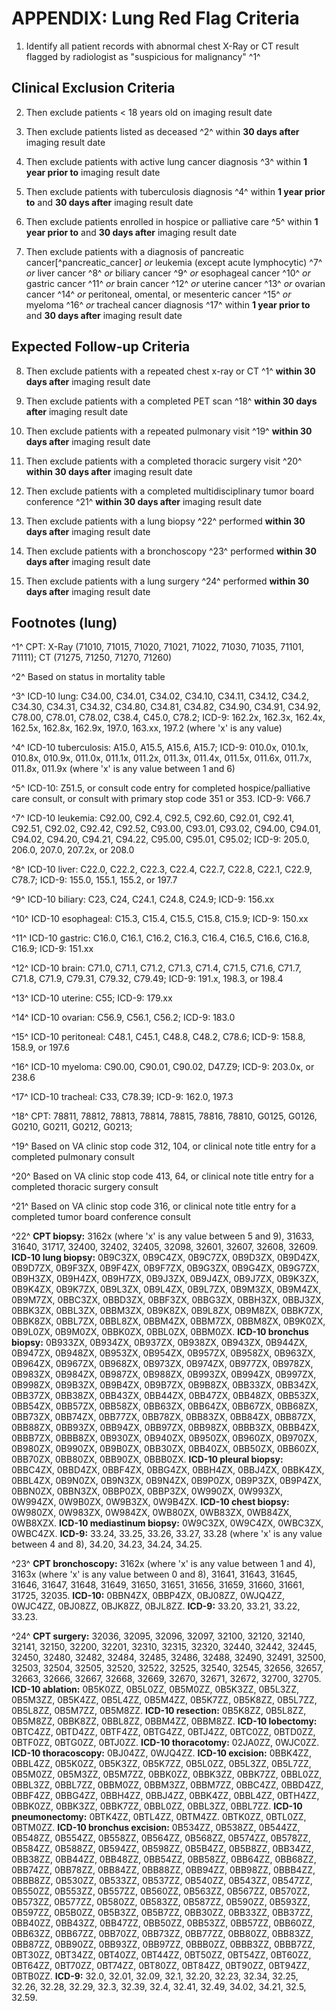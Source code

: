 # APPENDIX: Lung Red Flag Criteria

1. Identify all patient records with abnormal chest X-Ray or CT result
flagged by radiologist as "suspicious for malignancy" ^1^




## Clinical Exclusion Criteria

2. Then exclude patients \< 18 years old on imaging result date

3. Then exclude patients listed as deceased ^2^ within **30 days
after** imaging result date

4. Then exclude patients with active lung cancer diagnosis ^3^ within
**1 year prior to** imaging result date

5. Then exclude patients with tuberculosis diagnosis ^4^ within **1
year prior to** and **30 days after** imaging result date

6. Then exclude patients enrolled in hospice or palliative care ^5^
within **1 year prior to** and **30 days after** imaging result date

7. Then exclude patients with a diagnosis of pancreatic cancer[^pancreatic_cancer] *or*
leukemia (except acute lymphocytic) ^7^ *or* liver cancer ^8^ *or*
biliary cancer ^9^ *or* esophageal cancer ^10^ *or* gastric cancer ^11^
*or* brain cancer ^12^ *or* uterine cancer ^13^ *or* ovarian cancer ^14^
*or* peritoneal, omental, or mesenteric cancer ^15^ *or* myeloma ^16^
*or* tracheal cancer diagnosis ^17^ within **1 year prior to** and **30
days after** imaging result date




## Expected Follow-up Criteria

8. Then exclude patients with a repeated chest x-ray or CT ^1^
**within 30 days after** imaging result date

9. Then exclude patients with a completed PET scan ^18^ **within 30
days after** imaging result date

10. Then exclude patients with a repeated pulmonary visit ^19^
**within 30 days after** imaging result date

11. Then exclude patients with a completed thoracic surgery visit ^20^
**within 30 days after** imaging result date

12. Then exclude patients with a completed multidisciplinary tumor
board conference ^21^ **within 30 days after** imaging result date

13. Then exclude patients with a lung biopsy ^22^ performed **within
30 days after** imaging result date

14. Then exclude patients with a bronchoscopy ^23^ performed **within
30 days after** imaging result date

15. Then exclude patients with a lung surgery ^24^ performed **within
30 days after** imaging result date




## Footnotes (lung)

^1^ CPT: X-Ray (71010, 71015, 71020, 71021, 71022, 71030, 71035,
71101, 71111); CT (71275, 71250, 71270, 71260)

^2^ Based on status in mortality table

^3^ ICD-10 lung: C34.00, C34.01, C34.02, C34.10, C34.11, C34.12,
C34.2, C34.30, C34.31, C34.32, C34.80, C34.81, C34.82, C34.90, C34.91,
C34.92, C78.00, C78.01, C78.02, C38.4, C45.0, C78.2; ICD-9: 162.2x, 162.3x, 162.4x, 162.5x, 162.8x, 162.9x, 197.0,
163.xx, 197.2 (where 'x' is any value)

^4^ ICD-10 tuberculosis: A15.0, A15.5, A15.6, A15.7; ICD-9: 010.0x, 010.1x, 010.8x, 010.9x, 011.0x, 011.1x, 011.2x,
011.3x, 011.4x, 011.5x, 011.6x, 011.7x, 011.8x, 011.9x (where 'x' is
any value between 1 and 6)

^5^ ICD-10: Z51.5, or consult code entry for completed
hospice/palliative care consult, or consult with primary stop code 351
or 353. ICD-9: V66.7



^7^ ICD-10 leukemia: C92.00, C92.4, C92.5, C92.60, C92.01, C92.41,
C92.51, C92.02, C92.42, C92.52, C93.00, C93.01, C93.02, C94.00,
C94.01, C94.02, C94.20, C94.21, C94.22, C95.00, C95.01, C95.02; ICD-9: 205.0, 206.0, 207.0, 207.2x, or 208.0

^8^ ICD-10 liver: C22.0, C22.2, C22.3, C22.4, C22.7, C22.8, C22.1,
C22.9, C78.7; ICD-9: 155.0, 155.1, 155.2, or 197.7

^9^ ICD-10 biliary: C23, C24, C24.1, C24.8, C24.9; ICD-9: 156.xx

^10^ ICD-10 esophageal: C15.3, C15.4, C15.5, C15.8, C15.9; ICD-9: 150.xx

^11^ ICD-10 gastric: C16.0, C16.1, C16.2, C16.3, C16.4, C16.5, C16.6,
C16.8, C16.9; ICD-9: 151.xx

^12^ ICD-10 brain: C71.0, C71.1, C71.2, C71.3, C71.4, C71.5, C71.6,
C71.7, C71.8, C71.9, C79.31, C79.32, C79.49; ICD-9: 191.x, 198.3, or 198.4

^13^ ICD-10 uterine: C55; ICD-9: 179.xx

^14^ ICD-10 ovarian: C56.9, C56.1, C56.2; ICD-9: 183.0

^15^ ICD-10 peritoneal: C48.1, C45.1, C48.8, C48.2, C78.6; ICD-9: 158.8, 158.9, or 197.6

^16^ ICD-10 myeloma: C90.00, C90.01, C90.02, D47.Z9; ICD-9: 203.0x, or 238.6

^17^ ICD-10 tracheal: C33, C78.39; ICD-9: 162.0, 197.3

^18^ CPT: 78811, 78812, 78813, 78814, 78815, 78816, 78810, G0125,
G0126, G0210, G0211, G0212, G0213; 

^19^ Based on VA clinic stop code 312, 104, or clinical note title
entry for a completed pulmonary consult

^20^ Based on VA clinic stop code 413, 64, or clinical note title
entry for a completed thoracic surgery consult

^21^ Based on VA clinic stop code 316, or clinical note title entry
for a completed tumor board conference consult

^22^ **CPT biopsy:** 3162x (where 'x' is any value between 5 and 9),
31633, 31640, 31717, 32400, 32402, 32405, 32098, 32601, 32607, 32608,
32609. **ICD-10 lung biopsy:** 0B9C3ZX, 0B9C4ZX, 0B9C7ZX, 0B9D3ZX,
0B9D4ZX, 0B9D7ZX, 0B9F3ZX, 0B9F4ZX, 0B9F7ZX, 0B9G3ZX, 0B9G4ZX,
0B9G7ZX, 0B9H3ZX, 0B9H4ZX, 0B9H7ZX, 0B9J3ZX, 0B9J4ZX, 0B9J7ZX,
0B9K3ZX, 0B9K4ZX, 0B9K7ZX, 0B9L3ZX, 0B9L4ZX, 0B9L7ZX, 0B9M3ZX,
0B9M4ZX, 0B9M7ZX, 0BBC3ZX, 0BBD3ZX, 0BBF3ZX, 0BBG3ZX, 0BBH3ZX,
0BBJ3ZX, 0BBK3ZX, 0BBL3ZX, 0BBM3ZX, 0B9K8ZX, 0B9L8ZX, 0B9M8ZX,
0BBK7ZX, 0BBK8ZX, 0BBL7ZX, 0BBL8ZX, 0BBM4ZX, 0BBM7ZX, 0BBM8ZX,
0B9K0ZX, 0B9L0ZX, 0B9M0ZX, 0BBK0ZX, 0BBL0ZX, 0BBM0ZX. **ICD-10
bronchus biopsy:** 0B933ZX, 0B934ZX, 0B937ZX, 0B938ZX, 0B943ZX,
0B944ZX, 0B947ZX, 0B948ZX, 0B953ZX, 0B954ZX, 0B957ZX, 0B958ZX,
0B963ZX, 0B964ZX, 0B967ZX, 0B968ZX, 0B973ZX, 0B974ZX, 0B977ZX,
0B978ZX, 0B983ZX, 0B984ZX, 0B987ZX, 0B988ZX, 0B993ZX, 0B994ZX,
0B997ZX, 0B998ZX, 0B9B3ZX, 0B9B4ZX, 0B9B7ZX, 0B9B8ZX, 0BB33ZX,
0BB34ZX, 0BB37ZX, 0BB38ZX, 0BB43ZX, 0BB44ZX, 0BB47ZX, 0BB48ZX,
0BB53ZX, 0BB54ZX, 0BB57ZX, 0BB58ZX, 0BB63ZX, 0BB64ZX, 0BB67ZX,
0BB68ZX, 0BB73ZX, 0BB74ZX, 0BB77ZX, 0BB78ZX, 0BB83ZX, 0BB84ZX,
0BB87ZX, 0BB88ZX, 0BB93ZX, 0BB94ZX, 0BB97ZX, 0BB98ZX, 0BBB3ZX,
0BBB4ZX, 0BBB7ZX, 0BBB8ZX, 0B930ZX, 0B940ZX, 0B950ZX, 0B960ZX,
0B970ZX, 0B980ZX, 0B990ZX, 0B9B0ZX, 0BB30ZX, 0BB40ZX, 0BB50ZX,
0BB60ZX, 0BB70ZX, 0BB80ZX, 0BB90ZX, 0BBB0ZX. **ICD-10 pleural
biopsy:** 0BBC4ZX, 0BBD4ZX, 0BBF4ZX, 0BBG4ZX, 0BBH4ZX, 0BBJ4ZX,
0BBK4ZX, 0BBL4ZX, 0B9N0ZX, 0B9N3ZX, 0B9N4ZX, 0B9P0ZX, 0B9P3ZX,
0B9P4ZX, 0BBN0ZX, 0BBN3ZX, 0BBP0ZX, 0BBP3ZX, 0W990ZX, 0W993ZX,
0W994ZX, 0W9B0ZX, 0W9B3ZX, 0W9B4ZX. **ICD-10 chest biopsy:** 0W980ZX,
0W983ZX, 0W984ZX, 0WB80ZX, 0WB83ZX, 0WB84ZX, 0WB8XZX. **ICD-10
mediastinum biopsy:** 0W9C3ZX, 0W9C4ZX, 0WBC3ZX, 0WBC4ZX. **ICD-9:**
33.24, 33.25, 33.26, 33.27, 33.28 (where 'x' is any value between 4
and 8), 34.20, 34.23, 34.24, 34.25.

^23^ **CPT bronchoscopy:** 3162x (where 'x' is any value between 1 and
4), 3163x (where 'x' is any value between 0 and 8), 31641, 31643,
31645, 31646, 31647, 31648, 31649, 31650, 31651, 31656, 31659, 31660,
31661, 31725, 32035. **ICD-10:** 0BBN4ZX, 0BBP4ZX, 0BJ08ZZ, 0WJQ4ZZ,
0WJC4ZZ, 0BJ08ZZ, 0BJK8ZZ, 0BJL8ZZ. **ICD-9:** 33.20, 33.21, 33.22, 33.23.

^24^ **CPT surgery:** 32036, 32095, 32096, 32097, 32100, 32120, 32140,
32141, 32150, 32200, 32201, 32310, 32315, 32320, 32440, 32442, 32445,
32450, 32480, 32482, 32484, 32485, 32486, 32488, 32490, 32491, 32500,
32503, 32504, 32505, 32520, 32522, 32525, 32540, 32545, 32656, 32657,
32663, 32666, 32667, 32668, 32669, 32670, 32671, 32672, 32700, 32705.
**ICD-10 ablation:** 0B5K0ZZ, 0B5L0ZZ, 0B5M0ZZ, 0B5K3ZZ, 0B5L3ZZ,
0B5M3ZZ, 0B5K4ZZ, 0B5L4ZZ, 0B5M4ZZ, 0B5K7ZZ, 0B5K8ZZ, 0B5L7ZZ,
0B5L8ZZ, 0B5M7ZZ, 0B5M8ZZ. **ICD-10 resection:** 0B5K8ZZ, 0B5L8ZZ,
0B5M8ZZ, 0BBK8ZZ, 0BBL8ZZ, 0BBM4ZZ, 0BBM8ZZ. **ICD-10 lobectomy:**
0BTC4ZZ, 0BTD4ZZ, 0BTF4ZZ, 0BTG4ZZ, 0BTJ4ZZ, 0BTC0ZZ, 0BTD0ZZ,
0BTF0ZZ, 0BTG0ZZ, 0BTJ0ZZ. **ICD-10 thoracotomy:** 02JA0ZZ, 0WJC0ZZ.
**ICD-10 thoracoscopy:** 0BJ04ZZ, 0WJQ4ZZ. **ICD-10 excision:**
0BBK4ZZ, 0BBL4ZZ, 0B5K0ZZ, 0B5K3ZZ, 0B5K7ZZ, 0B5L0ZZ, 0B5L3ZZ,
0B5L7ZZ, 0B5M0ZZ, 0B5M3ZZ, 0B5M7ZZ, 0BBK0ZZ, 0BBK3ZZ, 0BBK7ZZ,
0BBL0ZZ, 0BBL3ZZ, 0BBL7ZZ, 0BBM0ZZ, 0BBM3ZZ, 0BBM7ZZ, 0BBC4ZZ,
0BBD4ZZ, 0BBF4ZZ, 0BBG4ZZ, 0BBH4ZZ, 0BBJ4ZZ, 0BBK4ZZ, 0BBL4ZZ,
0BTH4ZZ, 0BBK0ZZ, 0BBK3ZZ, 0BBK7ZZ, 0BBL0ZZ, 0BBL3ZZ, 0BBL7ZZ.
**ICD-10 pneumonectomy:** 0BTK4ZZ, 0BTL4ZZ, 0BTM4ZZ. 0BTK0ZZ, 0BTL0ZZ,
0BTM0ZZ. **ICD-10 bronchus excision:** 0B534ZZ, 0B538ZZ, 0B544ZZ,
0B548ZZ, 0B554ZZ, 0B558ZZ, 0B564ZZ, 0B568ZZ, 0B574ZZ, 0B578ZZ,
0B584ZZ, 0B588ZZ, 0B594ZZ, 0B598ZZ, 0B5B4ZZ, 0B5B8ZZ, 0BB34ZZ,
0BB38ZZ, 0BB44ZZ, 0BB48ZZ, 0BB54ZZ, 0BB58ZZ, 0BB64ZZ, 0BB68ZZ,
0BB74ZZ, 0BB78ZZ, 0BB84ZZ, 0BB88ZZ, 0BB94ZZ, 0BB98ZZ, 0BBB4ZZ,
0BBB8ZZ, 0B530ZZ, 0B533ZZ, 0B537ZZ, 0B540ZZ, 0B543ZZ, 0B547ZZ,
0B550ZZ, 0B553ZZ, 0B557ZZ, 0B560ZZ, 0B563ZZ, 0B567ZZ, 0B570ZZ,
0B573ZZ, 0B577ZZ, 0B580ZZ, 0B583ZZ, 0B587ZZ, 0B590ZZ, 0B593ZZ,
0B597ZZ, 0B5B0ZZ, 0B5B3ZZ, 0B5B7ZZ, 0BB30ZZ, 0BB33ZZ, 0BB37ZZ,
0BB40ZZ, 0BB43ZZ, 0BB47ZZ, 0BB50ZZ, 0BB53ZZ, 0BB57ZZ, 0BB60ZZ,
0BB63ZZ, 0BB67ZZ, 0BB70ZZ, 0BB73ZZ, 0BB77ZZ, 0BB80ZZ, 0BB83ZZ,
0BB87ZZ, 0BB90ZZ, 0BB93ZZ, 0BB97ZZ, 0BBB0ZZ, 0BBB3ZZ, 0BBB7ZZ,
0BT30ZZ, 0BT34ZZ, 0BT40ZZ, 0BT44ZZ, 0BT50ZZ, 0BT54ZZ, 0BT60ZZ,
0BT64ZZ, 0BT70ZZ, 0BT74ZZ, 0BT80ZZ, 0BT84ZZ, 0BT90ZZ, 0BT94ZZ, 0BTB0ZZ. **ICD-9:**
32.0, 32.01, 32.09, 32.1, 32.20, 32.23, 32.34, 32.25, 32.26, 32.28,
32.29, 32.3, 32.39, 32.4, 32.41, 32.49, 34.02, 34.21, 32.5, 32.59.


